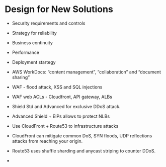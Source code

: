 # Design for New Solutions
   - Security requirements and controls
   - Strategy for reliability
   - Business continuity
   - Performance
   - Deployment startegy

- AWS WorkDocs: “content management”, “collaboration” and “document sharing”
- WAF - flood attack, XSS and SQL injections
- WAF web ACLs - Cloudfront, API gateway, ALBs
- Shield Std and Advanced for exclusive DDoS attack.
- Advanced Shield + EIPs allows to protect NLBs
- Use CloudFront + Route53 to infrastructure attacks
- CloudFront can mitigate common DoS, SYN floods, UDP reflections attacks from reaching your origin.
- Route53 uses shuffle sharding and anycast striping to counter DDoS.
-  